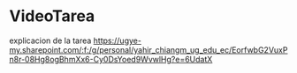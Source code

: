 # VideoTarea

explicacion de la tarea https://ugye-my.sharepoint.com/:f:/g/personal/yahir_chiangm_ug_edu_ec/EorfwbG2VuxPn8r-08Hg8ogBhmXx6-Cy0DsYoed9WvwlHg?e=6UdatX
